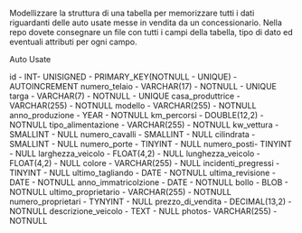 Modellizzare la struttura di una tabella per memorizzare tutti i dati riguardanti delle auto usate messe in vendita da un concessionario.
Nella repo dovete consegnare un file con tutti i campi della tabella, tipo di dato ed eventuali attributi per ogni campo.

Auto Usate

id - INT- UNISIGNED - PRIMARY_KEY(NOTNULL - UNIQUE) - AUTOINCREMENT
numero_telaio - VARCHAR(17) - NOTNULL - UNIQUE
targa - VARCHAR(7) - NOTNULL - UNIQUE
casa_produttrice - VARCHAR(255) - NOTNULL
modello - VARCHAR(255) - NOTNULL
anno_produzione - YEAR - NOTNULL 
km_percorsi - DOUBLE(12,2) - NOTNULL
tipo_alimentazione - VARCHAR(255) - NOTNULL
kw_vettura - SMALLINT - NULL
numero_cavalli - SMALLINT - NULL
cilindrata  - SMALLINT - NULL
numero_porte - TINYINT - NULL
numero_posti- TINYINT - NULL
larghezza_veicolo - FLOAT(4,2) - NULL
lunghezza_veicolo - FLOAT(4,2) - NULL
colore - VARCHAR(255) - NULL
incidenti_pregressi - TINYINT - NULL 
ultimo_tagliando - DATE - NOTNULL
ultima_revisione - DATE - NOTNULL
anno_immatricolzione - DATE - NOTNULL
bollo - BLOB - NOTNULL
ultimo_proprietario - VARCHAR(255) - NOTNULL
numero_proprietari - TYNYINT - NULL
prezzo_di_vendita - DECIMAL(13,2) - NOTNULL
descrizione_veicolo - TEXT - NULL
photos- VARCHAR(255) - NOTNULL
